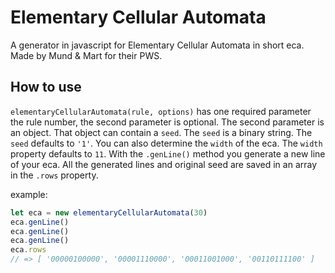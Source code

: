 # Elementary Cellular Automata
A generator in javascript for Elementary Cellular Automata in short eca. Made by Mund & Mart for their PWS.

## How to use
`elementaryCellularAutomata(rule, options)` has one required parameter the rule number,
the second parameter is optional. The second parameter is an object. That object
can contain a `seed`. The `seed` is a binary string. The `seed` defaults to `'1'`.
You can also determine the `width` of the eca. The `width` property defaults to
`11`.
With the `.genLine()` method you generate a new line of your eca. All the generated lines and original seed are
saved in an array in the `.rows` property.

example:
``` javascript
let eca = new elementaryCellularAutomata(30)
eca.genLine()
eca.genLine()
eca.genLine()
eca.rows
// => [ '00000100000', '00001110000', '00011001000', '00110111100' ]
```
